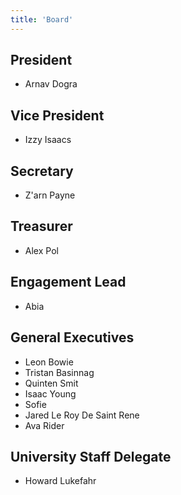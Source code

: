 ```yaml
---
title: 'Board'
---
```


## President
- Arnav Dogra

## Vice President
- Izzy Isaacs

## Secretary
- Z'arn Payne

## Treasurer
- Alex Pol

## Engagement Lead
- Abia

## General Executives
- Leon Bowie
- Tristan Basinnag
- Quinten Smit
- Isaac Young
- Sofie
- Jared Le Roy De Saint Rene 
- Ava Rider

## University Staff Delegate
- Howard Lukefahr
